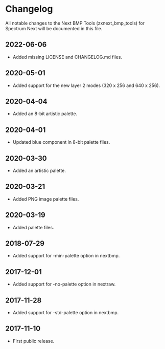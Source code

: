 # Changelog

All notable changes to the Next BMP Tools (zxnext_bmp_tools)
for Spectrum Next will be documented in this file.

## 2022-06-06

* Added missing LICENSE and CHANGELOG.md files.

## 2020-05-01

* Added support for the new layer 2 modes (320 x 256 and 640 x 256).

## 2020-04-04

* Added an 8-bit artistic palette.

## 2020-04-01

* Updated blue component in 8-bit palette files.

## 2020-03-30

* Added an artistic palette.

## 2020-03-21

* Added PNG image palette files.

## 2020-03-19

* Added palette files.

## 2018-07-29

* Added support for -min-palette option in nextbmp.

## 2017-12-01

* Added support for -no-palette option in nextraw.

## 2017-11-28

* Added support for -std-palette option in nextbmp.

## 2017-11-10

* First public release.
